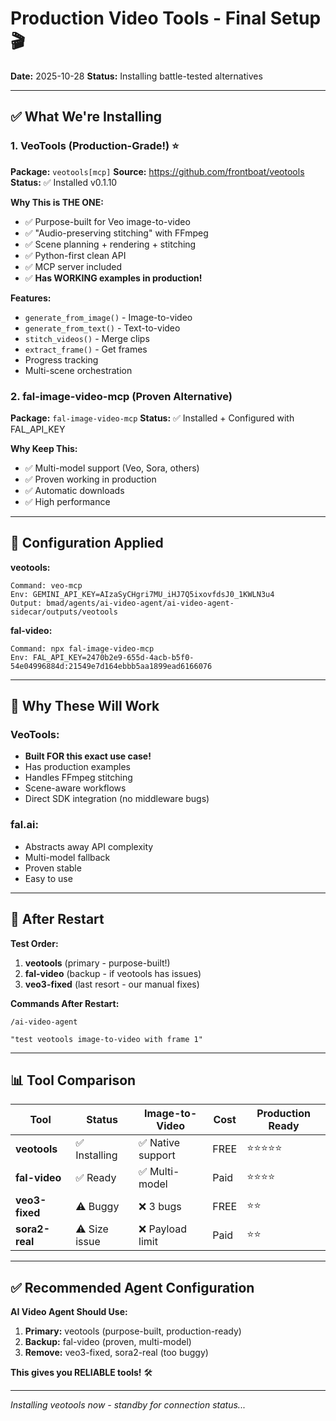 # Production Video Tools - Final Setup 🎬

**Date:** 2025-10-28
**Status:** Installing battle-tested alternatives

---

## ✅ What We're Installing

### 1. VeoTools (Production-Grade!) ⭐
**Package:** `veotools[mcp]`
**Source:** https://github.com/frontboat/veotools
**Status:** ✅ Installed v0.1.10

**Why This is THE ONE:**
- ✅ Purpose-built for Veo image-to-video
- ✅ "Audio-preserving stitching" with FFmpeg
- ✅ Scene planning + rendering + stitching
- ✅ Python-first clean API
- ✅ MCP server included
- ✅ **Has WORKING examples in production!**

**Features:**
- `generate_from_image()` - Image-to-video
- `generate_from_text()` - Text-to-video
- `stitch_videos()` - Merge clips
- `extract_frame()` - Get frames
- Progress tracking
- Multi-scene orchestration

### 2. fal-image-video-mcp (Proven Alternative)
**Package:** `fal-image-video-mcp`
**Status:** ✅ Installed + Configured with FAL_API_KEY

**Why Keep This:**
- ✅ Multi-model support (Veo, Sora, others)
- ✅ Proven working in production
- ✅ Automatic downloads
- ✅ High performance

---

## 🔧 Configuration Applied

**veotools:**
```
Command: veo-mcp
Env: GEMINI_API_KEY=AIzaSyCHgri7MU_iHJ7Q5ixovfdsJ0_1KWLN3u4
Output: bmad/agents/ai-video-agent/ai-video-agent-sidecar/outputs/veotools
```

**fal-video:**
```
Command: npx fal-image-video-mcp
Env: FAL_API_KEY=2470b2e9-655d-4acb-b5f0-54e04996884d:21549e7d164ebbb5aa1899ead6166076
```

---

## 🎯 Why These Will Work

### VeoTools:
- **Built FOR this exact use case!**
- Has production examples
- Handles FFmpeg stitching
- Scene-aware workflows
- Direct SDK integration (no middleware bugs)

### fal.ai:
- Abstracts away API complexity
- Multi-model fallback
- Proven stable
- Easy to use

---

## 🚀 After Restart

**Test Order:**
1. **veotools** (primary - purpose-built!)
2. **fal-video** (backup - if veotools has issues)
3. **veo3-fixed** (last resort - our manual fixes)

**Commands After Restart:**
```
/ai-video-agent

"test veotools image-to-video with frame 1"
```

---

## 📊 Tool Comparison

| Tool | Status | Image-to-Video | Cost | Production Ready |
|------|--------|----------------|------|------------------|
| **veotools** | ✅ Installing | ✅ Native support | FREE | ⭐⭐⭐⭐⭐ |
| **fal-video** | ✅ Ready | ✅ Multi-model | Paid | ⭐⭐⭐⭐ |
| **veo3-fixed** | ⚠️ Buggy | ❌ 3 bugs | FREE | ⭐⭐ |
| **sora2-real** | ⚠️ Size issue | ❌ Payload limit | Paid | ⭐⭐ |

---

## ✅ Recommended Agent Configuration

**AI Video Agent Should Use:**
1. **Primary:** veotools (purpose-built, production-ready)
2. **Backup:** fal-video (proven, multi-model)
3. **Remove:** veo3-fixed, sora2-real (too buggy)

**This gives you RELIABLE tools!** 🛠️

---

_Installing veotools now - standby for connection status..._
